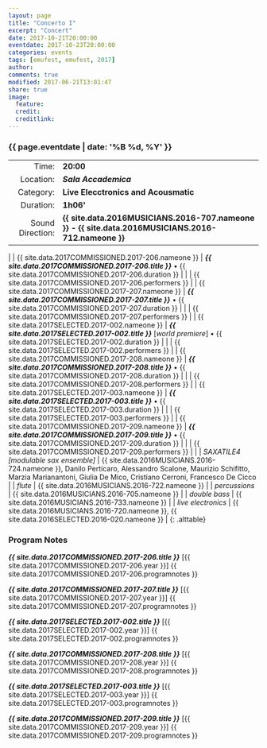 ```yaml
---
layout: page
title: "Concerto I"
excerpt: "Concert"
date: 2017-10-21T20:00:00
eventdate: 2017-10-23T20:00:00
categories: events
tags: [emufest, emufest, 2017]
author:
comments: true
modified: 2017-06-21T13:01:47
share: true
image:
  feature:
  credit:
  creditlink:
---
```


### {{ page.eventdate | date: '%B %d, %Y' }}

|  |  |
|------------:|:------------|
| Time: | **20:00** |
| Location: | ***Sala Accademica*** |
| Category: | **Live Elecctronics and Acousmatic** |
| Duration: | **1h06'** |
| Sound Direction: | **{{ site.data.2016MUSICIANS.2016-707.nameone }} - {{ site.data.2016MUSICIANS.2016-712.nameone }}** |
|
| {{ site.data.2017COMMISSIONED.2017-206.nameone }} | ***{{ site.data.2017COMMISSIONED.2017-206.title }}*** • {{ site.data.2017COMMISSIONED.2017-206.duration }} |
|  | {{ site.data.2017COMMISSIONED.2017-206.performers }} |
| {{ site.data.2017COMMISSIONED.2017-207.nameone }} | ***{{ site.data.2017COMMISSIONED.2017-207.title }}*** • {{ site.data.2017COMMISSIONED.2017-207.duration }} |
|  | {{ site.data.2017COMMISSIONED.2017-207.performers }} |
| {{ site.data.2017SELECTED.2017-002.nameone }} | ***{{ site.data.2017SELECTED.2017-002.title }}*** [_world premiere_] • {{ site.data.2017SELECTED.2017-002.duration }} |
|  | {{ site.data.2017SELECTED.2017-002.performers }} |
| {{ site.data.2017COMMISSIONED.2017-208.nameone }} | ***{{ site.data.2017COMMISSIONED.2017-208.title }}*** • {{ site.data.2017COMMISSIONED.2017-208.duration }} |
|  | {{ site.data.2017COMMISSIONED.2017-208.performers }} |
| {{ site.data.2017SELECTED.2017-003.nameone }} | ***{{ site.data.2017SELECTED.2017-003.title }}*** • {{ site.data.2017SELECTED.2017-003.duration }} |
|  | {{ site.data.2017SELECTED.2017-003.performers }} |
| {{ site.data.2017COMMISSIONED.2017-209.nameone }} | ***{{ site.data.2017COMMISSIONED.2017-209.title }}*** • {{ site.data.2017COMMISSIONED.2017-209.duration }} |
|  | {{ site.data.2017COMMISSIONED.2017-209.performers }} |
|
|  *SAXATILE4 [modulable sax ensemble]* | {{ site.data.2016MUSICIANS.2016-724.nameone }}, Danilo Perticaro, Alessandro Scalone, Maurizio Schifitto, Marzia Marianantoni, Giulia De Mico, Cristiano Cerroni, Francesco De Cicco |
|  *flute* | {{ site.data.2016MUSICIANS.2016-722.nameone }} |
|  *percussions* | {{ site.data.2016MUSICIANS.2016-705.nameone }} |
|  *double bass* | {{ site.data.2016MUSICIANS.2016-733.nameone }} |
|  *live electronics* |  {{ site.data.2016MUSICIANS.2016-720.nameone }}, {{ site.data.2016SELECTED.2016-020.nameone }} |
{: .alttable}



### Program Notes

***{{ site.data.2017COMMISSIONED.2017-206.title }}*** [{{ site.data.2017COMMISSIONED.2017-206.year }}] {{ site.data.2017COMMISSIONED.2017-206.programnotes }}

***{{ site.data.2017COMMISSIONED.2017-207.title }}*** [{{ site.data.2017COMMISSIONED.2017-207.year }}] {{ site.data.2017COMMISSIONED.2017-207.programnotes }}

***{{ site.data.2017SELECTED.2017-002.title }}*** [{{ site.data.2017SELECTED.2017-002.year }}] {{ site.data.2017SELECTED.2017-002.programnotes }}

***{{ site.data.2017COMMISSIONED.2017-208.title }}*** [{{ site.data.2017COMMISSIONED.2017-208.year }}] {{ site.data.2017COMMISSIONED.2017-208.programnotes }}

***{{ site.data.2017SELECTED.2017-003.title }}*** [{{ site.data.2017SELECTED.2017-003.year }}] {{ site.data.2017SELECTED.2017-003.programnotes }}

***{{ site.data.2017COMMISSIONED.2017-209.title }}*** [{{ site.data.2017COMMISSIONED.2017-209.year }}] {{ site.data.2017COMMISSIONED.2017-209.programnotes }}
